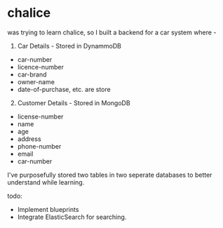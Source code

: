 # chalice

was trying to learn chalice, so I built a backend for a car system where - 

1. Car Details -  Stored in DynammoDB
  - car-number
  - licence-number
  - car-brand
  - owner-name
  - date-of-purchase, etc. are store

2. Customer Details - Stored in MongoDB
  - license-number
  - name
  - age
  - address
  - phone-number
  - email
  - car-number

I've purposefully stored two tables in two seperate databases to better understand while learning.
 
 todo: 
  - Implement blueprints
  - Integrate ElasticSearch for searching.

